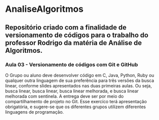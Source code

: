 # AnaliseAlgoritmos

## Repositório criado com a finalidade de versionamento de códigos para o trabalho do professor Rodrigo da matéria de Análise de Algoritmos.

### Aula 03 - Versionamento de códigos com Git e GitHub
O Grupo ou aluno deve desenvolver código em C, Java, Python, Ruby ou qualquer outra linguagem de sua preferência para três versões da busca linear, conforme slides apresentados nas duas primeiras aulas. Ou seja, busca linear, busca linear, busca linear melhorada, e busca linear melhorada com sentinela.  A entrega deve ser por meio do compartilhamento de projeto no Git. Esse exercíco terá apresentação obrigatória, e sugere-se que os diferentes grupos utilizem diferentes linguagens de programação.